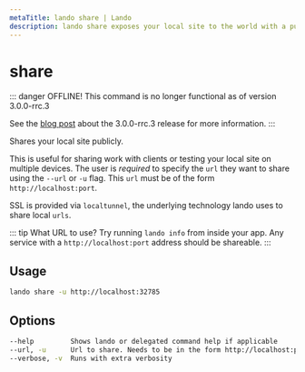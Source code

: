 ```yaml
---
metaTitle: lando share | Lando
description: lando share exposes your local site to the world with a publicly accesible URL.
---
```


# share

::: danger OFFLINE!
This command is no longer functional as of version 3.0.0-rrc.3

See the [blog post](https://blog.lando.dev/2020/04/03/whats-new-in-lando-3-0-0-rrc-3/#_3-the-sun-sets-on-lando-share-for-now) about the 3.0.0-rrc.3 release for more information.
:::

Shares your local site publicly.

This is useful for sharing work with clients or testing your local site on multiple devices. The user is *required* to specify the `url` they want to share using the `--url` or `-u` flag. This `url` must be of the form `http://localhost:port`.

SSL is provided via `localtunnel`, the underlying technology lando uses to share local `urls`.

::: tip What URL to use?
Try running `lando info` from inside your app. Any service with a `http://localhost:port` address should be shareable.
:::

## Usage

```bash
lando share -u http://localhost:32785
```

## Options

```bash
--help         Shows lando or delegated command help if applicable
--url, -u      Url to share. Needs to be in the form http://localhost:port
--verbose, -v  Runs with extra verbosity
```
